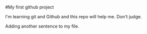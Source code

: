 #My first github project

I'm learning git and Github and this repo will help me. Don't judge.

Adding another sentence to my file. 